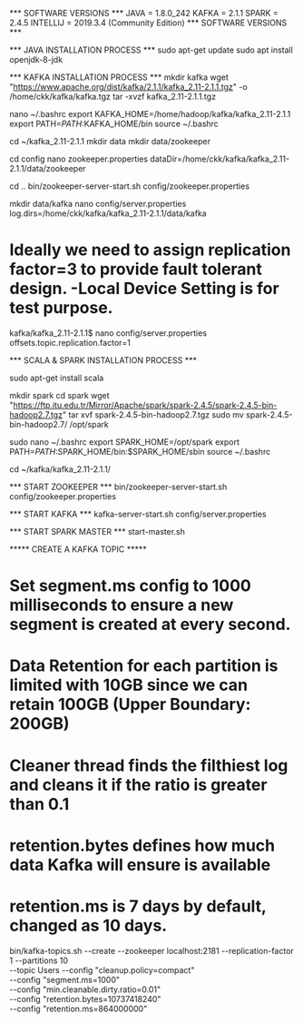 *** SOFTWARE VERSIONS ***
JAVA      = 1.8.0_242
KAFKA     = 2.1.1
SPARK     = 2.4.5
INTELLIJ  = 2019.3.4 (Community Edition)
*** SOFTWARE VERSIONS ***


*** JAVA INSTALLATION PROCESS ***
sudo apt-get update
sudo apt install openjdk-8-jdk

*** KAFKA INSTALLATION PROCESS ***
mkdir kafka
wget "https://www.apache.org/dist/kafka/2.1.1/kafka_2.11-2.1.1.tgz" -o /home/ckk/kafka/kafka.tgz
tar -xvzf kafka_2.11-2.1.1.tgz

nano ~/.bashrc
export KAFKA_HOME=/home/hadoop/kafka/kafka_2.11-2.1.1
export PATH=$PATH:$KAFKA_HOME/bin
source ~/.bashrc

cd ~/kafka_2.11-2.1.1
mkdir data
mkdir data/zookeeper

cd config
nano zookeeper.properties
dataDir=/home/ckk/kafka/kafka_2.11-2.1.1/data/zookeeper

cd ..
bin/zookeeper-server-start.sh config/zookeeper.properties

mkdir data/kafka
nano config/server.properties 
log.dirs=/home/ckk/kafka/kafka_2.11-2.1.1/data/kafka

# Ideally we need to assign replication factor=3 to provide fault tolerant design. -Local Device Setting is for test purpose.
kafka/kafka_2.11-2.1.1$ nano config/server.properties 
offsets.topic.replication.factor=1

*** SCALA & SPARK INSTALLATION PROCESS ***

sudo apt-get install scala

mkdir spark
cd spark
wget "https://ftp.itu.edu.tr/Mirror/Apache/spark/spark-2.4.5/spark-2.4.5-bin-hadoop2.7.tgz"
tar xvf spark-2.4.5-bin-hadoop2.7.tgz 
sudo mv spark-2.4.5-bin-hadoop2.7/ /opt/spark

sudo nano ~/.bashrc
export SPARK_HOME=/opt/spark
export PATH=$PATH:$SPARK_HOME/bin:$SPARK_HOME/sbin
source ~/.bashrc

cd ~/kafka/kafka_2.11-2.1.1/

*** START ZOOKEEPER ***
bin/zookeeper-server-start.sh config/zookeeper.properties

*** START KAFKA ***
kafka-server-start.sh config/server.properties

*** START SPARK MASTER ***
start-master.sh

***** CREATE A KAFKA TOPIC *****
# Set segment.ms config to 1000 milliseconds to ensure a new segment is created at every second.
# Data Retention for each partition is limited with 10GB since we can retain 100GB (Upper Boundary: 200GB)
# Cleaner thread finds the filthiest log and cleans it if the ratio is greater than 0.1
# retention.bytes defines how much data Kafka will ensure is available
# retention.ms is 7 days by default, changed as 10 days.


bin/kafka-topics.sh --create --zookeeper localhost:2181 --replication-factor 1 --partitions 10 \
--topic Users --config "cleanup.policy=compact" \
--config "segment.ms=1000" \
--config "min.cleanable.dirty.ratio=0.01" \
--config "retention.bytes=10737418240" \
--config "retention.ms=864000000"
